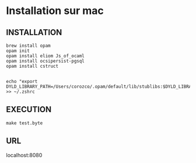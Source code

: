 # Installation sur mac

## INSTALLATION
```
brew install opam
opam init
opam install eliom Js_of_ocaml
opam install ocsipersist-pgsql
opam install cstruct


echo "export DYLD_LIBRARY_PATH=/Users/corozco/.opam/default/lib/stublibs:$DYLD_LIBRARY_PATH" >> ~/.zshrc
```

## EXECUTION
```
make test.byte
```

## URL
localhost:8080